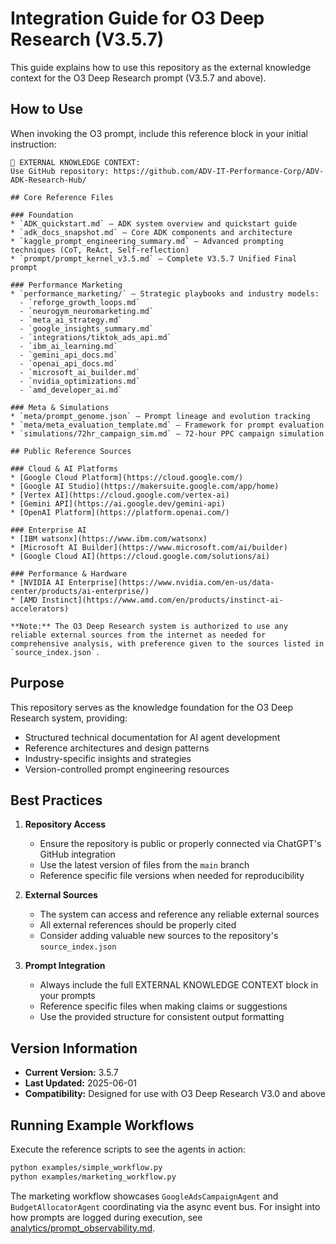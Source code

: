 # Integration Guide for O3 Deep Research (V3.5.7)

This guide explains how to use this repository as the external knowledge context for the O3 Deep Research prompt (V3.5.7 and above).

## How to Use

When invoking the O3 prompt, include this reference block in your initial instruction:

```
📘 EXTERNAL KNOWLEDGE CONTEXT:
Use GitHub repository: https://github.com/ADV-IT-Performance-Corp/ADV-ADK-Research-Hub/

## Core Reference Files

### Foundation
* `ADK_quickstart.md` — ADK system overview and quickstart guide
* `adk_docs_snapshot.md` — Core ADK components and architecture
* `kaggle_prompt_engineering_summary.md` — Advanced prompting techniques (CoT, ReAct, Self-reflection)
* `prompt/prompt_kernel_v3.5.md` — Complete V3.5.7 Unified Final prompt

### Performance Marketing
* `performance_marketing/` — Strategic playbooks and industry models:
  - `reforge_growth_loops.md`
  - `neurogym_neuromarketing.md`
  - `meta_ai_strategy.md`
  - `google_insights_summary.md`
  - `integrations/tiktok_ads_api.md`
  - `ibm_ai_learning.md`
  - `gemini_api_docs.md`
  - `openai_api_docs.md`
  - `microsoft_ai_builder.md`
  - `nvidia_optimizations.md`
  - `amd_developer_ai.md`

### Meta & Simulations
* `meta/prompt_genome.json` — Prompt lineage and evolution tracking
* `meta/meta_evaluation_template.md` — Framework for prompt evaluation
* `simulations/72hr_campaign_sim.md` — 72-hour PPC campaign simulation

## Public Reference Sources

### Cloud & AI Platforms
* [Google Cloud Platform](https://cloud.google.com/)
* [Google AI Studio](https://makersuite.google.com/app/home)
* [Vertex AI](https://cloud.google.com/vertex-ai)
* [Gemini API](https://ai.google.dev/gemini-api)
* [OpenAI Platform](https://platform.openai.com/)

### Enterprise AI
* [IBM watsonx](https://www.ibm.com/watsonx)
* [Microsoft AI Builder](https://www.microsoft.com/ai/builder)
* [Google Cloud AI](https://cloud.google.com/solutions/ai)

### Performance & Hardware
* [NVIDIA AI Enterprise](https://www.nvidia.com/en-us/data-center/products/ai-enterprise/)
* [AMD Instinct](https://www.amd.com/en/products/instinct-ai-accelerators)

**Note:** The O3 Deep Research system is authorized to use any reliable external sources from the internet as needed for comprehensive analysis, with preference given to the sources listed in `source_index.json`.
```

## Purpose

This repository serves as the knowledge foundation for the O3 Deep Research system, providing:
- Structured technical documentation for AI agent development
- Reference architectures and design patterns
- Industry-specific insights and strategies
- Version-controlled prompt engineering resources

## Best Practices

1. **Repository Access**
   - Ensure the repository is public or properly connected via ChatGPT's GitHub integration
   - Use the latest version of files from the `main` branch
   - Reference specific file versions when needed for reproducibility

2. **External Sources**
   - The system can access and reference any reliable external sources
   - All external references should be properly cited
   - Consider adding valuable new sources to the repository's `source_index.json`

3. **Prompt Integration**
   - Always include the full EXTERNAL KNOWLEDGE CONTEXT block in your prompts
   - Reference specific files when making claims or suggestions
   - Use the provided structure for consistent output formatting

## Version Information
- **Current Version:** 3.5.7
- **Last Updated:** 2025-06-01
- **Compatibility:** Designed for use with O3 Deep Research V3.0 and above

## Running Example Workflows

Execute the reference scripts to see the agents in action:

```bash
python examples/simple_workflow.py
python examples/marketing_workflow.py
```

The marketing workflow showcases `GoogleAdsCampaignAgent` and
`BudgetAllocatorAgent` coordinating via the async event bus.
For insight into how prompts are logged during execution, see
[analytics/prompt_observability.md](analytics/prompt_observability.md).
